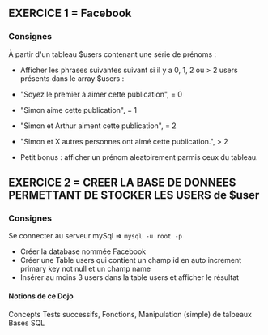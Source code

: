 ## EXERCICE 1 = Facebook
### Consignes
À partir d'un tableau $users contenant une série de prénoms : 
- Afficher les phrases suivantes suivant si il y a 0, 1, 2 ou > 2 users présents dans le array $users :

* "Soyez le premier à aimer cette publication", = 0
* "Simon aime cette publication", = 1
* "Simon et Arthur aiment cette publication", = 2
* "Simon et X autres personnes ont aimé cette publication.", > 2

* Petit bonus : afficher un prénom aleatoirement parmis ceux du tableau.

## EXERCICE 2 = CREER LA BASE DE DONNEES PERMETTANT DE STOCKER LES USERS de $user
### Consignes
Se connecter au serveur mySql => <code>mysql -u root -p</code>
- Créer la database nommée Facebook
- Créer une Table users qui contient un champ id en auto increment primary key not null et un champ name
- Insérer au moins 3 users dans la table users et afficher le résultat

#### Notions de ce Dojo 
Concepts
Tests successifs,
Fonctions,
Manipulation (simple) de talbeaux
Bases SQL